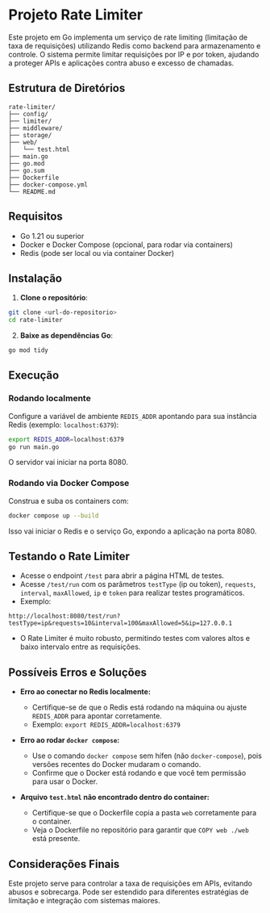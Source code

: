 
# Projeto Rate Limiter

Este projeto em Go implementa um serviço de rate limiting (limitação de taxa de requisições) utilizando Redis como backend para armazenamento e controle. O sistema permite limitar requisições por IP e por token, ajudando a proteger APIs e aplicações contra abuso e excesso de chamadas.

## Estrutura de Diretórios
```
rate-limiter/
├── config/
├── limiter/
├── middleware/
├── storage/
├── web/
│   └── test.html
├── main.go
├── go.mod
├── go.sum
├── Dockerfile
├── docker-compose.yml
└── README.md
```

## Requisitos
- Go 1.21 ou superior
- Docker e Docker Compose (opcional, para rodar via containers)
- Redis (pode ser local ou via container Docker)

## Instalação

1. **Clone o repositório**:
```bash
git clone <url-do-repositorio>
cd rate-limiter
```

2. **Baixe as dependências Go**:
```bash
go mod tidy
```

## Execução

### Rodando localmente

Configure a variável de ambiente `REDIS_ADDR` apontando para sua instância Redis (exemplo: `localhost:6379`):

```bash
export REDIS_ADDR=localhost:6379
go run main.go
```

O servidor vai iniciar na porta 8080.

### Rodando via Docker Compose

Construa e suba os containers com:

```bash
docker compose up --build
```

Isso vai iniciar o Redis e o serviço Go, expondo a aplicação na porta 8080.

## Testando o Rate Limiter

- Acesse o endpoint `/test` para abrir a página HTML de testes.
- Acesse `/test/run` com os parâmetros `testType` (ip ou token), `requests`, `interval`, `maxAllowed`, `ip` e `token` para realizar testes programáticos.
- Exemplo:
```
http://localhost:8080/test/run?testType=ip&requests=10&interval=100&maxAllowed=5&ip=127.0.0.1
```
- O Rate Limiter é muito robusto, permitindo testes com valores altos e baixo intervalo entre as requisições.

## Possíveis Erros e Soluções

- **Erro ao conectar no Redis localmente:**
  - Certifique-se de que o Redis está rodando na máquina ou ajuste `REDIS_ADDR` para apontar corretamente.
  - Exemplo: `export REDIS_ADDR=localhost:6379`

- **Erro ao rodar `docker compose`:**
  - Use o comando `docker compose` sem hífen (não `docker-compose`), pois versões recentes do Docker mudaram o comando.
  - Confirme que o Docker está rodando e que você tem permissão para usar o Docker.

- **Arquivo `test.html` não encontrado dentro do container:**
  - Certifique-se que o Dockerfile copia a pasta `web` corretamente para o container.
  - Veja o Dockerfile no repositório para garantir que `COPY web ./web` está presente.

## Considerações Finais

Este projeto serve para controlar a taxa de requisições em APIs, evitando abusos e sobrecarga. Pode ser estendido para diferentes estratégias de limitação e integração com sistemas maiores.
